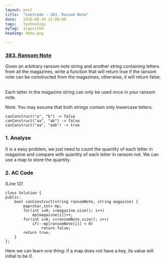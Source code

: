 ```yaml
---
layout: post
title:  "Leetcode - 383. Ransom Note"
date:   2016-08-19 12:00:00
tags:	technology
myTag:	algorithm
headimg: demo.png

---
```


### [383. Ransom Note](https://leetcode.com/problems/ransom-note/)

Given an arbitrary ransom note string and another string containing letters from all the magazines, write a function that will return true if the ransom note can be constructed from the magazines; otherwise, it will return false.   

Each letter in the magazine string can only be used once in your ransom note.

Note:
You may assume that both strings contain only lowercase letters.

	canConstruct("a", "b") -> false
	canConstruct("aa", "ab") -> false
	canConstruct("aa", "aab") -> true

### 1. Analyse

It is a easy problem, we just need to count the quantity of each letter in magazine and compare with quantity of each letter in ransom not. We can use a map to store the quantity.

### 2. AC Code

(Line 12)

	class Solution {
	public:
	    bool canConstruct(string ransomNote, string magazine) {
	        map<char,int> mp; 
	        for(int i=0; i<magazine.size(); i++)
	            mp[magazine[i]]++;
	        for(int i=0; i<ransomNote.size(); i++)
	            if(--mp[ransomNote[i]] < 0)
	                return false;
	        return true;
	    }
	};

Here we can learn one thing: if a map does not have a key, its value will initial to be 0.
